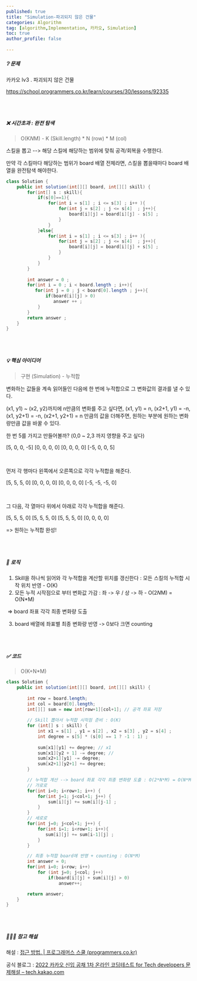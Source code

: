 ```yaml
---
published: true
title: "Simulation-파괴되지 않은 건물" 
categories: Algorithm 
tag: [algorithm,Implementation, 카카오, Simulation] 
toc: true
author_profile: false 
  
---
```




##### ❔ 문제

카카오 lv3 . 파괴되지 않은 건물

https://school.programmers.co.kr/learn/courses/30/lessons/92335

<br>

<br>



##### ❌ 시간초과 : 완전 탐색

> O(K*N*M)  - K (Skill.length) * N (row) * M (col)

스킬을 뽑고 --> 해당 스킬에 해당하는 범위에 맞춰 공격/회복을 수행한다. 

만약 각 스킬마다 해당하는 범위가 board 배열 전체라면, 스킬을 뽑을때마다 board 배열을 완전탐색 해야한다. 

```java
class Solution {
    public int solution(int[][] board, int[][] skill) {
        for(int[] s : skill){
            if(s[0]==1){
                for(int i = s[1] ; i <= s[3] ; i++ ){
                    for(int j = s[2] ; j <= s[4]  ; j++){
                        board[i][j] = board[i][j] - s[5] ; 
                    }
                }
            }else{
                for(int i = s[1] ; i <= s[3] ; i++ ){
                    for(int j = s[2] ; j <= s[4]  ; j++){
                        board[i][j] = board[i][j] + s[5] ; 
                    }
                }
            }
        }
        
        int answer = 0 ;
        for(int i = 0 ; i < board.length ; i++){
           for(int j = 0 ; j < board[0].length ; j++){
               if(board[i][j] > 0)
                  answer ++ ;
            }
        }  
        return answer ;
    }
}
```

<br>

<br>



##### 💡 핵심 아이디어

> 구현 (Simulation) - 누적합 

변화하는 값들을 계속 읽어들인 다음에 한 번에 누적합으로 그 변화값의 결과를 낼 수 있다. 

(x1, y1) ~ (x2, y2)까지에 n만큼의 변화를 주고 싶다면, (x1, y1) = n, (x2+1, y1) = -n, (x1, y2+1) = -n, (x2+1, y2+1) = n 만큼의 값을 더해주면, 원하는 부분에 원하는 변화량만큼 값을 바꿀 수 있다.

한 번 5를 가지고 만들어볼까? (0,0 ~ 2,3 까지 영향을 주고 싶다)

[5, 0, 0, -5]
[0, 0, 0, 0]
[0, 0, 0, 0]
[-5, 0, 0, 5]

<br>

먼저 각 행마다 왼쪽에서 오른쪽으로 각각 누적합을 해준다.

[5, 5, 5, 0]
[0, 0, 0, 0]
[0, 0, 0, 0]
[-5, -5, -5, 0]

<br>

그 다음, 각 열마다 위에서 아래로 각각 누적합을 해준다.

[5, 5, 5, 0]
[5, 5, 5, 0]
[5, 5, 5, 0]
[0, 0, 0, 0]

=> 원하는 누적합 완성! 

<br>

<br>



##### 🌊 로직 

1. Skill을 하나씩 읽어와 각 누적합을 계산할 위치를 갱신한다 : 모든 스킬의 누적합 시작 위치 반영   - O(K)
2. 모든 누적 시작점으로 부터 변화값 가감  :   좌 -> 우 / 상 -> 하  - O(2*N*M) = O(N*M)

​	=> board 좌표 각각 최종 변화량 도출

3. board 배열에 좌표별 최종 변화량 반영 -> 0보다 크면 counting

<br>

<br>



##### ✅ 코드 

> O(K+N*M) 

```java
class Solution {
    public int solution(int[][] board, int[][] skill) {
        
        int row = board.length;
        int col = board[0].length;
        int[][] sum = new int[row+1][col+1]; // 공격 좌표 저장
        
        // Skill 뽑아서 누적합 시작점 준비 : O(K)
        for (int[] s : skill) {
            int x1 = s[1] , y1 = s[2] , x2 = s[3] , y2 = s[4] ; 
            int degree = s[5] * (s[0] == 1 ? -1 : 1) ; 
            
            sum[x1][y1] += degree; // x1 
            sum[x1][y2 + 1] -= degree; // 
            sum[x2+1][y1] -= degree;
            sum[x2+1][y2+1] += degree;
        }

        // 누적합 계산 --> board 좌표 각각 최종 변화량 도출 : O(2*N*M) = O(N*M)
        // 가로로
        for(int i=0; i<row+1; i++) {
            for(int j=1; j<col+1; j++) {
                sum[i][j] += sum[i][j-1] ; 
            }
        }
        // 세로로
        for(int j=0; j<col+1; j++) {
            for(int i=1; i<row+1; i++){
               sum[i][j] += sum[i-1][j] ; 
            }
        }

        // 최종 누적합 board에 반영 + counting : O(N*M)
        int answer = 0;
        for(int i=0; i<row; i++) 
            for (int j=0; j<col; j++) 
                if(board[i][j] + sum[i][j] > 0) 
                    answer++;

        return answer;
    }
}
```

<br>

<br>



##### 🙇🏻‍♀️ 참고 해설 

해설 : [접근 방법. | 프로그래머스 스쿨 (programmers.co.kr)](https://school.programmers.co.kr/questions/25471)

공식 블로그 : [2022 카카오 신입 공채 1차 온라인 코딩테스트 for Tech developers 문제해설 – tech.kakao.com](https://tech.kakao.com/2022/01/14/2022-kakao-recruitment-round-1/)
